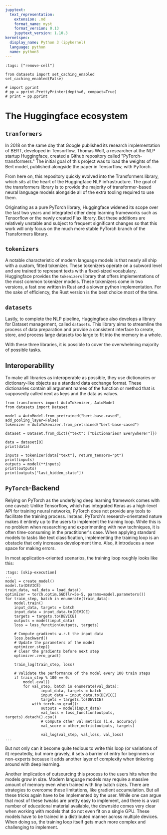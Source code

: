```yaml
---
jupytext:
  text_representation:
    extension: .md
    format_name: myst
    format_version: 0.13
    jupytext_version: 1.10.3
kernelspec:
  display_name: Python 3 (ipykernel)
  language: python
  name: python3
---
```


```{code-cell} ipython3
:tags: ["remove-cell"]

from datasets import set_caching_enabled
set_caching_enabled(False)

# import pprint
# pp = pprint.PrettyPrinter(depth=6, compact=True)
# print = pp.pprint
```

# The Huggingface ecosystem


## `tranformers`

In 2018 on the same day that Google published its research implementation of BERT, developed in Tensorflow, Thomas Wolf, a researcher at the NLP startup Huggingface, created a Github repository called "PyTorch-transformers."
The initial goal of this project was to load the weights of the Bert model, published alongside the paper in Tensorflow, with PyTorch.

From here on, this repository quickly evolved into the Transformers library, which sits at the heart of the Huggingface NLP infrastructure. The goal of the transformers library is to provide the majority of transformer-based neural language models alongside all of the extra tooling required to use them.

Originating as a pure PyTorch library, Huggingface widened its scope over the last two years and integrated other deep learning frameworks such as Tensorflow or the newly created Flax library.
But these additions are relatively unstable and subject to frequent significant changes so that this work will only focus on the much more stable PyTorch branch of the Transformers library.

## `tokenizers`

A notable characteristic of modern language models is that nearly all ship with a custom, fitted tokenizer.
These tokenizers operate on a subword level and are trained to represent texts with a fixed-sized vocabulary.
Huggingface provides the `tokenizers` library that offers implementations of the most common tokenizer models. These tokenizers come in two versions, a fast one written in Rust and a slower python implementation.
For the sake of efficiency, the Rust version is the best choice most of the time.

## `datasets`

Lastly, to complete the NLP pipeline, Huggingface also develops a library for Dataset management, called `datasets`.
This library aims to streamline the process of data preparation and provide a consistent interface to create, store, and process large datasets too large to fit into the memory in a whole.

With these three libraries, it is possible to cover the overwhelming majority of possible tasks.

## Interoperability

To make all libraries as interoperable as possible, they use dictionaries or dictionary-like objects as a standard data exchange format. These dictionaries contain all argument names of the function or method that is supposedly called next as keys and the data as values.

```{code-cell} ipython3
from transformers import AutoTokenizer, AutoModel
from datasets import Dataset

model = AutoModel.from_pretrained("bert-base-cased", add_pooling_layer=False)
tokenizer = AutoTokenizer.from_pretrained("bert-base-cased")

dataset = Dataset.from_dict({"text": ["Dictionaries? Everywhere!"]})

data = dataset[0]
print(data)

inputs = tokenizer(data["text"], return_tensors="pt")
print(inputs)
outputs = model(**inputs)
print(outputs)
print(outputs["last_hidden_state"])
```

## `PyTorch`-Backend

Relying on PyTorch as the underlying deep learning framework comes with one caveat: Unlike Tensorflow, which has integrated Keras as a high-level API for training neural networks, PyTorch does not provide any tools to facilitate the training process.
Instead, PyTorch's research-orientated nature makes it entirely up to the users to implement the training loop. While this is no problem when researching and experimenting with new techniques, it is often time-consuming in the practitioner's case.
When applying standard models to tasks like text classification, implementing the training loop is an obstacle that only increases development time. Also, it introduces a new space for making errors.

In most application-oriented scenarios, the training loop roughly looks like this:

```{code-cell} ipython3
:tags: [skip-execution]
...
model = create_model()
model.to(DEVICE)
train_data, val_data = load_data()
optimizer = torch.optim.SGD(lr=5e-5, params=model.parameters())
for train_step, batch in enumerate(train_data):
    model.train()
    input_data, targets = batch
    input_data = input_data.to(DEVICE)
    targets = targets.to(DEVICE)
    outputs = model(input_data)
    loss = loss_function(outputs, targets)
    
    # Compute gradients w.r.t the input data
    loss.backward() 
    # Update the parameters of the model
    optimizer.step() 
    # Clear the gradients before next step
    optimizer.zero_grad()

    train_log(train_step, loss)

    # Validate the performance of the model every 100 train steps
    if train_step % 100 == 0:
        model.eval()
        for val_step, batch in enumerate(val_data):
                input_data, targets = batch
                input_data = input_data.to(DEVICE)
                targets = targets.to(DEVICE)
            with torch.no_grad():
                outputs = model(input_data)
                val_loss = loss_function(outputs, targets).detach().cpu()
                # Compute other val metrics (i.e. accuracy)
                val_score = other_metric(outputs, targets)
                
                val_log(val_step, val_loss, val_loss)
...
```

But not only can it become quite tedious to write this loop (or variations of it) repeatedly, but more gravely, it sets a barrier of entry for beginners or non-experts because it adds another layer of complexity when tinkering around with deep learning.

Another implication of outsourcing this process to the users hits when the models grow in size. Modern language models may require a massive amount of memory even when trained with tiny batch sizes. There are strategies to overcome these limitations, like gradient accumulation. But all these tricks again have to be implemented by the user.
While one can argue that most of these tweaks are pretty easy to implement, and there is a vast number of educational material available, the downside comes very clear when working with models that do not even fit on a single GPU. These models have to be trained in a distributed manner across multiple devices. When doing so, the training loop itself gets much more complex and challenging to implement.